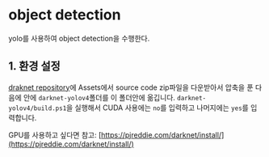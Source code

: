 # object detection

yolo를 사용하여 object detection을  수행한다.

## 1. 환경 설정

[draknet repository](https://github.com/AlexeyAB/darknet/releases/tag/yolov4)에 Assets에서 source code zip파일을 다운받아서 압축을 푼 다음에 안에 `darknet-yolov4`폴더를 이 폴더안에 옮깁니다. `darknet-yolov4/build.ps1`을 실행해서 CUDA 사용에는 `no`를 입력하고 나머지에는 `yes`를 입력합니다.

GPU를 사용하고 싶다면 참고: [https://pjreddie.com/darknet/install/](https://pjreddie.com/darknet/install/)